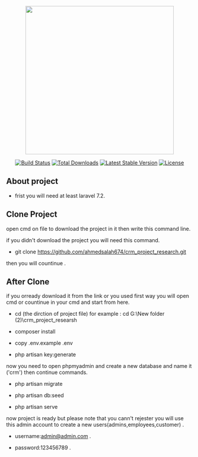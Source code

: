 <p align="center"><img src="https://res.cloudinary.com/dtfbvvkyp/image/upload/v1566331377/laravel-logolockup-cmyk-red.svg" width="400"></p>

<p align="center">
<a href="https://travis-ci.org/laravel/framework"><img src="https://travis-ci.org/laravel/framework.svg" alt="Build Status"></a>
<a href="https://packagist.org/packages/laravel/framework"><img src="https://poser.pugx.org/laravel/framework/d/total.svg" alt="Total Downloads"></a>
<a href="https://packagist.org/packages/laravel/framework"><img src="https://poser.pugx.org/laravel/framework/v/stable.svg" alt="Latest Stable Version"></a>
<a href="https://packagist.org/packages/laravel/framework"><img src="https://poser.pugx.org/laravel/framework/license.svg" alt="License"></a>
</p>

## About project

- frist you will need at least laravel 7.2.

## Clone Project

open cmd on file to download the project in it then write this command line.

if you didn't download the project you will need this command.

- git clone https://github.com/ahmedsalah674/crm_project_research.git 

then you will countinue .

## After Clone

if you orready download it from the link or you used first way you will open cmd or countinue in your cmd and start from here.

- cd (the dirction of project file) for example : cd G:\New folder (2)\crm_project_researsh 

- composer install 

- copy .env.example .env

- php artisan key:generate

now you need to open phpmyadmin and create a new database and name it ('crm') then continue commands.

- php artisan migrate

- php artisan db:seed

- php artisan serve

now project is ready but please note that you cann't rejester  you will use this admin account to create a new users(admins,employees,customer) .

- username:admin@admin.com .

- password:123456789 .

